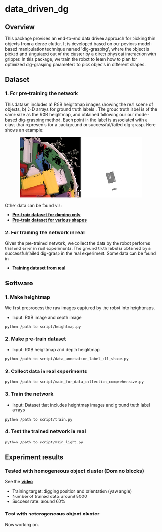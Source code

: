 # data_driven_dg

## Overview
This package provides an end-to-end data driven approach for picking thin objects from a dense clutter. It is developed based on our pevious model-based manipulation technique named 'dig-grasping', where the object is picked and singulated out of the cluster by a direct physical interaction with gripper. In this package, we train the robot to learn how to plan for optimized dig-grasping parameters to pick objects in different shapes. 

## Dataset
### 1. For pre-training the network
This dataset includes a) RGB heightmap images showing the real scene of objects, b) 2-D arrays for ground truth labels . The groud truth label is of the same size as the RGB heightmap, and obtained following our our model-based dig-grasping method. Each point in the label is associated with a class that represents for a background or successful/failed dig-grasp. Here shows an example:
<p align = "center">
<img src="files/1_0_image.png" width="200" height="200"> 
<img src="files/1_0_label.png" width="200" height="200"> 
</p>

Other data can be found via:
- [**Pre-train dataset for domino only**](https://drive.google.com/file/d/1vmRiNhAcFs5DHyphjMjxNsaeJSbrf9bS/view?usp=sharing)
- [**Pre-train dataset for various shapes**](https://drive.google.com/file/d/1nsvOPXmXoLaq1A82Nuii7YMZymVChAHW/view?usp=sharing)


### 2. For training the network in real
Given the pre-trained network, we collect the data by the robot performs trial and errer in real experiments. The ground truth label is obtained by a successful/failed dig-grasp in the real experiment.
Some data can be found in
- [**Training dataset from real**](https://drive.google.com/file/d/1pO7yF8Vfzpg9Dkj9qa6YMXFDm5Xi8G-s/view?usp=sharing)

## Software
### 1. Make heightmap
We first preprocess the raw images captured by the robot into heightmaps.
- Input: RGB image and depth image
```
python /path to script/heightmap.py
```
### 2. Make pre-train dataset
- Input: RGB heightmap and depth heightmap
```
python /path to script/data_annotation_label_all_shape.py
```
### 3. Collect data in real experiments
```
python /path to script/main_for_data_collection_comprehensive.py
```
### 3. Train the network
- Input: Dataset that includes heightmap images and ground truth label arrays
```
python /path to script/train.py
```
### 4. Test the trained network in real
```
python /path to script/main_light.py
```

## Experiment results
### Tested with homogeneous object cluster (Domino blocks)
See the [**video**](https://drive.google.com/file/d/1OgcQyay1XoU9UGTeBtx6izYGiKw-bm69/view?usp=sharing)
- Training target: digging position and orientation (yaw angle)
- Number of trained data: around 5000
- Success rate: around 60%
### Test with heterogeneous object cluster
Now working on.
